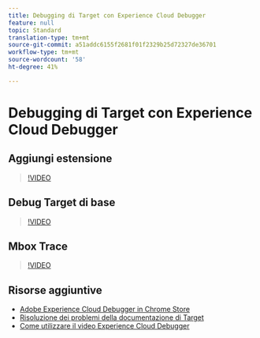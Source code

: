 ```yaml
---
title: Debugging di Target con Experience Cloud Debugger
feature: null
topic: Standard
translation-type: tm+mt
source-git-commit: a51addc6155f2681f01f2329b25d72327de36701
workflow-type: tm+mt
source-wordcount: '58'
ht-degree: 41%

---
```



# Debugging di Target con Experience Cloud Debugger

## Aggiungi estensione

>[!VIDEO](https://video.tv.adobe.com/v/23114/?quality=12)

## Debug Target di base

>[!VIDEO](https://video.tv.adobe.com/v/23115/?quality=12)

## Mbox Trace

>[!VIDEO](https://video.tv.adobe.com/v/23113/?quality=12)

## Risorse aggiuntive

+ [Adobe Experience Cloud Debugger in Chrome Store](https://chrome.google.com/webstore/detail/adobe-experience-cloud-de/ocdmogmohccmeicdhlhhgepeaijenapj?hl=en)
+ [Risoluzione dei problemi della documentazione di Target](/help/r-troubleshooting-target/troubleshooting-target.md)
+ [Come utilizzare il video Experience Cloud Debugger](https://helpx.adobe.com/marketing-cloud-core/kt/using/experience-cloud-debugger-feature-video-use.html)
